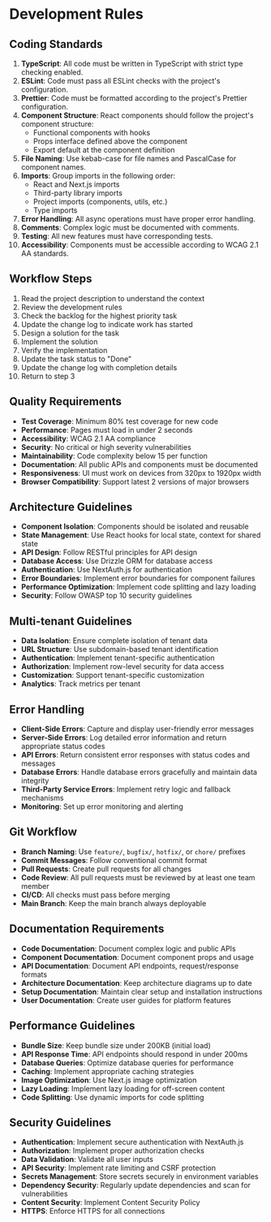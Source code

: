 # Development Rules

## Coding Standards

1. **TypeScript**: All code must be written in TypeScript with strict type checking enabled.
2. **ESLint**: Code must pass all ESLint checks with the project's configuration.
3. **Prettier**: Code must be formatted according to the project's Prettier configuration.
4. **Component Structure**: React components should follow the project's component structure:
   - Functional components with hooks
   - Props interface defined above the component
   - Export default at the component definition
5. **File Naming**: Use kebab-case for file names and PascalCase for component names.
6. **Imports**: Group imports in the following order:
   - React and Next.js imports
   - Third-party library imports
   - Project imports (components, utils, etc.)
   - Type imports
7. **Error Handling**: All async operations must have proper error handling.
8. **Comments**: Complex logic must be documented with comments.
9. **Testing**: All new features must have corresponding tests.
10. **Accessibility**: Components must be accessible according to WCAG 2.1 AA standards.

## Workflow Steps

1. Read the project description to understand the context
2. Review the development rules
3. Check the backlog for the highest priority task
4. Update the change log to indicate work has started
5. Design a solution for the task
6. Implement the solution
7. Verify the implementation
8. Update the task status to "Done"
9. Update the change log with completion details
10. Return to step 3

## Quality Requirements

- **Test Coverage**: Minimum 80% test coverage for new code
- **Performance**: Pages must load in under 2 seconds
- **Accessibility**: WCAG 2.1 AA compliance
- **Security**: No critical or high severity vulnerabilities
- **Maintainability**: Code complexity below 15 per function
- **Documentation**: All public APIs and components must be documented
- **Responsiveness**: UI must work on devices from 320px to 1920px width
- **Browser Compatibility**: Support latest 2 versions of major browsers

## Architecture Guidelines

- **Component Isolation**: Components should be isolated and reusable
- **State Management**: Use React hooks for local state, context for shared state
- **API Design**: Follow RESTful principles for API design
- **Database Access**: Use Drizzle ORM for database access
- **Authentication**: Use NextAuth.js for authentication
- **Error Boundaries**: Implement error boundaries for component failures
- **Performance Optimization**: Implement code splitting and lazy loading
- **Security**: Follow OWASP top 10 security guidelines

## Multi-tenant Guidelines

- **Data Isolation**: Ensure complete isolation of tenant data
- **URL Structure**: Use subdomain-based tenant identification
- **Authentication**: Implement tenant-specific authentication
- **Authorization**: Implement row-level security for data access
- **Customization**: Support tenant-specific customization
- **Analytics**: Track metrics per tenant

## Error Handling

- **Client-Side Errors**: Capture and display user-friendly error messages
- **Server-Side Errors**: Log detailed error information and return appropriate status codes
- **API Errors**: Return consistent error responses with status codes and messages
- **Database Errors**: Handle database errors gracefully and maintain data integrity
- **Third-Party Service Errors**: Implement retry logic and fallback mechanisms
- **Monitoring**: Set up error monitoring and alerting

## Git Workflow

- **Branch Naming**: Use `feature/`, `bugfix/`, `hotfix/`, or `chore/` prefixes
- **Commit Messages**: Follow conventional commit format
- **Pull Requests**: Create pull requests for all changes
- **Code Review**: All pull requests must be reviewed by at least one team member
- **CI/CD**: All checks must pass before merging
- **Main Branch**: Keep the main branch always deployable

## Documentation Requirements

- **Code Documentation**: Document complex logic and public APIs
- **Component Documentation**: Document component props and usage
- **API Documentation**: Document API endpoints, request/response formats
- **Architecture Documentation**: Keep architecture diagrams up to date
- **Setup Documentation**: Maintain clear setup and installation instructions
- **User Documentation**: Create user guides for platform features

## Performance Guidelines

- **Bundle Size**: Keep bundle size under 200KB (initial load)
- **API Response Time**: API endpoints should respond in under 200ms
- **Database Queries**: Optimize database queries for performance
- **Caching**: Implement appropriate caching strategies
- **Image Optimization**: Use Next.js image optimization
- **Lazy Loading**: Implement lazy loading for off-screen content
- **Code Splitting**: Use dynamic imports for code splitting

## Security Guidelines

- **Authentication**: Implement secure authentication with NextAuth.js
- **Authorization**: Implement proper authorization checks
- **Data Validation**: Validate all user inputs
- **API Security**: Implement rate limiting and CSRF protection
- **Secrets Management**: Store secrets securely in environment variables
- **Dependency Security**: Regularly update dependencies and scan for vulnerabilities
- **Content Security**: Implement Content Security Policy
- **HTTPS**: Enforce HTTPS for all connections 